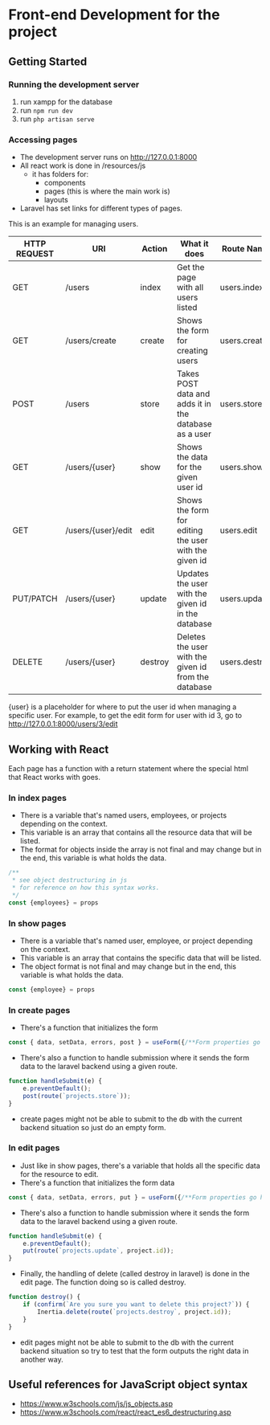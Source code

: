 # Front-end Development for the project

## Getting Started

### Running the development server

1. run xampp for the database
2. run `npm run dev`
3. run `php artisan serve`

### Accessing pages

- The development server runs on <http://127.0.0.1:8000>
- All react work is done in /resources/js
  - it has folders for:
    - components
    - pages (this is where the main work is)
    - layouts
- Laravel has set links for different types of pages.

This is an example for managing users.

| HTTP REQUEST | URI                | Action  | What it does                                          | Route Name    |
| ------------ | ------------------ | ------- | ----------------------------------------------------- | ------------- |
| GET          | /users             | index   | Get the page with all users listed                    | users.index   |
| GET          | /users/create      | create  | Shows the form for creating users                     | users.create  |
| POST         | /users             | store   | Takes POST data and adds it in the database as a user | users.store   |
| GET          | /users/{user}      | show    | Shows the data for the given user id                  | users.show    |
| GET          | /users/{user}/edit | edit    | Shows the form for editing the user with the given id | users.edit    |
| PUT/PATCH    | /users/{user}      | update  | Updates the user with the given id in the database    | users.update  |
| DELETE       | /users/{user}      | destroy | Deletes the user with the given id from the database  | users.destroy |

{user} is a placeholder for where to put the user id when managing a specific user.
For example, to get the edit form for user with id 3, go to <http://127.0.0.1:8000/users/3/edit>

<div style="page-break-after: always"></div>

## Working with React

Each page has a function with a return statement where the special html that React works with goes.

### In index pages

- There is a variable that's named users, employees, or projects depending on the context.
- This variable is an array that contains all the resource data that will be listed.
- The format for objects inside the array is not final and may change but in the end, this variable is what holds the data.

```javascript
/** 
 * see object destructuring in js 
 * for reference on how this syntax works.
 */
const {employees} = props
```

### In show pages

- There is a variable that's named user, employee, or project depending on the context.
- This variable is an array that contains the specific data that will be listed.
- The object format is not final and may change but in the end, this variable is what holds the data.

```javascript
const {employee} = props
```

### In create pages

- There's a function that initializes the form

```javascript
const { data, setData, errors, post } = useForm({/**Form properties go here*/});
```

- There's also a function to handle submission where it sends the form data to the laravel backend using a given route.

```javascript
function handleSubmit(e) {
    e.preventDefault();
    post(route(`projects.store`));
}
```

- create pages might not be able to submit to the db with the current backend situation so just do an empty form.

<div style="page-break-after: always"></div>

### In edit pages

- Just like in show pages, there's a variable that holds all the specific data for the resource to edit.
- There's a function that initializes the form data

```javascript
const { data, setData, errors, put } = useForm({/**Form properties go here*/});
```

- There's also a function to handle submission where it sends the form data to the laravel backend using a given route.

```javascript
function handleSubmit(e) {
    e.preventDefault();
    put(route(`projects.update`, project.id));
}
```

- Finally, the handling of delete (called destroy in laravel) is done in the edit page. The function doing so is called destroy.

```javascript
function destroy() {
    if (confirm(`Are you sure you want to delete this project?`)) {
        Inertia.delete(route(`projects.destroy`, project.id));
    }
}
```

- edit pages might not be able to submit to the db with the current backend situation so try to test that the form outputs the right data in another way.

## Useful references for JavaScript object syntax

- <https://www.w3schools.com/js/js_objects.asp>
- <https://www.w3schools.com/react/react_es6_destructuring.asp>
